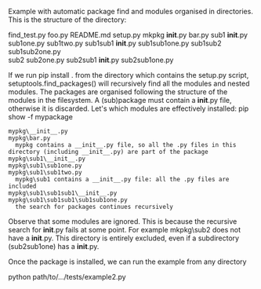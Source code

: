 Example with automatic package find and modules organised in directories.
This is the structure of the directory:

  find_test.py
  foo.py
  README.md
  setup.py
  mkpkg
    __init__.py
    bar.py
    sub1
      __init__.py
      sub1one.py
      sub1two.py
      sub1sub1
        __init__.py
        sub1sub1one.py
      sub1sub2
        sub1sub2one.py      
    sub2
      sub2one.py
      sub2sub1
        __init__.py
        sub2sub1one.py
        
If we run
  pip install .
from the directory which contains the setup.py script, setuptools.find_packages() will recursively find all the modules and nested modules.
The packages are organised following the structure of the modules in the filesystem.
A (sub)package must contain a __init__.py file, otherwise it is discarded.
Let's which modules are effectively installed:
  pip show -f mypackage
    
    mypkg\__init__.py
    mypkg\bar.py
      mypkg contains a __init__.py file, so all the .py files in this directory (including __init__.py) are part of the package
    mypkg\sub1\__init__.py
    mypkg\sub1\sub1one.py
    mypkg\sub1\sub1two.py
      mypkg\sub1 contains a __init__.py file: all the .py files are included
    mypkg\sub1\sub1sub1\__init__.py      
    mypkg\sub1\sub1sub1\sub1sub1one.py
      the search for packages continues recursively

Observe that some modules are ignored. This is because the recursive search for __init__.py fails at some point.
For example mkpkg\sub2 does not have a __init__.py. This directory is entirely excluded, even if a subdirectory (sub2sub1one) has a __init__.py.

Once the package is installed, we can run the example from any directory

python path/to/.../tests/example2.py

    